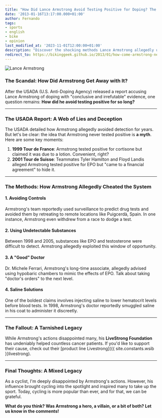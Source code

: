 ```yaml
---
title: "How Did Lance Armstrong Avoid Testing Positive for Doping? The Shocking Truth"
date: '2013-01-16T13:17:00.000+01:00'
author: Fernando
tags:
- sports
- english
- bike
- opinion
last_modified_at: '2023-11-01T12:00:00+01:00'
description: "Discover the shocking methods Lance Armstrong allegedly used to avoid testing positive for doping. A tale of deception and controversy."
redirect_to: https://bikinggeek.github.io/2013/01/how-come-armstrong-never-tested-positive-for-doping.html
---
```


![Lance Armstrong](https://2.bp.blogspot.com/-0rty5QcbR9A/Vt1wHyqUj0I/AAAAAAAAAv4/CJmyv_hEASM/s1600/7580772_f260%255B1%255D.jpg)

### The Scandal: How Did Armstrong Get Away with It?

After the USADA (U.S. Anti-Doping Agency) released a report accusing Lance Armstrong of doping with "conclusive and irrefutable" evidence, one question remains: **How did he avoid testing positive for so long?**

---

### The USADA Report: A Web of Lies and Deception

The USADA detailed how Armstrong allegedly avoided detection for years. But let's be clear: the idea that Armstrong never tested positive is **a myth**. Here are some key moments:

1. **1999 Tour de France**: Armstrong tested positive for cortisone but claimed it was due to a lotion. Convenient, right?  
2. **2001 Tour de Suisse**: Teammates Tyler Hamilton and Floyd Landis alleged Armstrong tested positive for EPO but "came to a financial agreement" to hide it.

---

### The Methods: How Armstrong Allegedly Cheated the System

#### 1. Avoiding Controls  
Armstrong's team reportedly used surveillance to predict drug tests and avoided them by retreating to remote locations like Puigcerdà, Spain. In one instance, Armstrong even withdrew from a race to dodge a test.

#### 2. Using Undetectable Substances  
Between 1998 and 2005, substances like EPO and testosterone were difficult to detect. Armstrong allegedly exploited this window of opportunity.

#### 3. A "Good" Doctor  
Dr. Michele Ferrari, Armstrong's long-time associate, allegedly advised using hypobaric chambers to mimic the effects of EPO. Talk about taking "doctor's orders" to the next level.

#### 4. Saline Solutions  
One of the boldest claims involves injecting saline to lower hematocrit levels before blood tests. In 1998, Armstrong's doctor reportedly smuggled saline in his coat to administer it discreetly.

---

### The Fallout: A Tarnished Legacy

While Armstrong's actions disappointed many, his **LiveStrong Foundation** has undeniably helped countless cancer patients. If you'd like to support their cause, check out their [product line Livestrong]({{ site.constants.wsib }}livestrong).

---

### Final Thoughts: A Mixed Legacy

As a cyclist, I'm deeply disappointed by Armstrong's actions. However, his influence brought cycling into the spotlight and inspired many to take up the sport. Today, cycling is more popular than ever, and for that, we can be grateful.

**What do you think? Was Armstrong a hero, a villain, or a bit of both? Let us know in the comments!**
